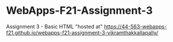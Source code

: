 # WebApps-F21-Assignment-3
Assignment 3 - Basic HTML
"hosted at" https://44-563-webapps-f21.github.io/webapps-f21-assignment-3-vikramthakkallapally/